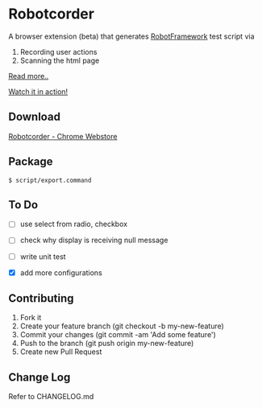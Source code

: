 # Robotcorder


A browser extension (beta) that generates [RobotFramework](http://robotframework.org/) test script via

1. Recording user actions
2. Scanning the html page

[Read more..](https://blog.gds-gov.tech/automating-test-automation-a304f7b955a2)

[Watch it in action!](https://www.youtube.com/watch?v=epCb4NTYtfY)


## Download
[Robotcorder - Chrome Webstore](https://chrome.google.com/webstore/detail/robotcorder/ifiilbfgcemdapeibjfohnfpfmfblmpd)


## Package
``` $ script/export.command ```


## To Do
- [ ] use select from radio, checkbox
- [ ] check why display is receiving null message
- [ ] write unit test
- [X] add more configurations


## Contributing
1. Fork it
2. Create your feature branch (git checkout -b my-new-feature)
3. Commit your changes (git commit -am 'Add some feature')
4. Push to the branch (git push origin my-new-feature)
5. Create new Pull Request

## Change Log
Refer to CHANGELOG.md